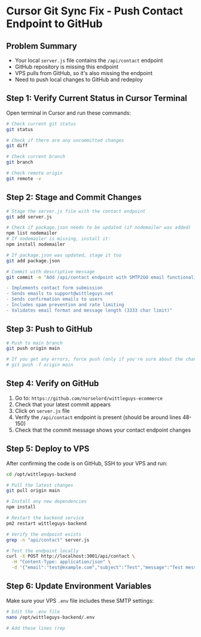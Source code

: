 # Cursor Git Sync Fix - Push Contact Endpoint to GitHub

## Problem Summary
- Your local `server.js` file contains the `/api/contact` endpoint
- GitHub repository is missing this endpoint
- VPS pulls from GitHub, so it's also missing the endpoint
- Need to push local changes to GitHub and redeploy

## Step 1: Verify Current Status in Cursor Terminal

Open terminal in Cursor and run these commands:

```bash
# Check current git status
git status

# Check if there are any uncommitted changes
git diff

# Check current branch
git branch

# Check remote origin
git remote -v
```

## Step 2: Stage and Commit Changes

```bash
# Stage the server.js file with the contact endpoint
git add server.js

# Check if package.json needs to be updated (if nodemailer was added)
npm list nodemailer
# If nodemailer is missing, install it:
npm install nodemailer

# If package.json was updated, stage it too
git add package.json

# Commit with descriptive message
git commit -m "Add /api/contact endpoint with SMTP2GO email functionality

- Implements contact form submission
- Sends emails to support@wittleguys.net
- Sends confirmation emails to users
- Includes spam prevention and rate limiting
- Validates email format and message length (3333 char limit)"
```

## Step 3: Push to GitHub

```bash
# Push to main branch
git push origin main

# If you get any errors, force push (only if you're sure about the changes)
# git push -f origin main
```

## Step 4: Verify on GitHub

1. Go to: `https://github.com/norselord/wittleguys-ecommerce`
2. Check that your latest commit appears
3. Click on `server.js` file
4. Verify the `/api/contact` endpoint is present (should be around lines 48-150)
5. Check that the commit message shows your contact endpoint changes

## Step 5: Deploy to VPS

After confirming the code is on GitHub, SSH to your VPS and run:

```bash
cd /opt/wittleguys-backend

# Pull the latest changes
git pull origin main

# Install any new dependencies
npm install

# Restart the backend service
pm2 restart wittleguys-backend

# Verify the endpoint exists
grep -n "api/contact" server.js

# Test the endpoint locally
curl -X POST http://localhost:3001/api/contact \
  -H "Content-Type: application/json" \
  -d '{"email":"test@example.com","subject":"Test","message":"Test message"}'
```

## Step 6: Update Environment Variables

Make sure your VPS `.env` file includes these SMTP settings:

```bash
# Edit the .env file
nano /opt/wittleguys-backend/.env

# Add these lines (rep